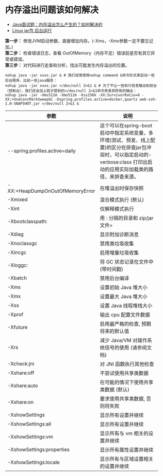 # 内存溢出问题该如何解决

- [Java面试题：内存溢出怎么产生的？如何解决的](https://zhuanlan.zhihu.com/p/413237280)
- [Linux jar包 后台运行](https://blog.csdn.net/qq_30739519/article/details/51115075)

**第一步：** 修改JVM启动参数，直接增加内存。(-Xms，-Xmx参数一定不要忘记加。)  
**第二步：** 检查错误日志，查看 OutOfMemory（内存不足）错误前是否有其它异常或错误。  
**第三步：** 对代码进行走查和分析，找出可能发生内存溢出的位置。

```shell
nohup java -jar xxxx.jar & # 我们经常使用nohup command &命令形式来启动一些后台程序，比如一些java服务：
nohup java -jar xxxx.jar >/dev/null 2>&1 & # 为了不让一些执行信息输出到前台（控制台），我们还会加上刚才提到的>/dev/null 2>&1命令来丢弃所有的输出：
nohup java -jar -Xms512m -Xmx512m -Xss256k -XX:SurvivorRatio=8 -XX:+UseConcMarkSweepGC -Dspring.profiles.active=docker,quartz web-ssh-1.0-SNAPSHOT.jar >/dev/null 2>&1 &
```

| 参数                            | 说明                                                                                                                                                                      |
| ------------------------------- | ------------------------------------------------------------------------------------------------------------------------------------------------------------------------- |
| --spring.profiles.active=daily  | 这个可以在spring-boot启动中指定系统变量，多环境(测试、预发、线上配置)的区分在排查jar包冲突时，可以指定启动的-verbose:class 打印出启动的应用实际加载类的路径，来排查来源。 |
| -XX:+HeapDumpOnOutOfMemoryError | 在堆溢出时保存快照                                                                                                                                                        |
| -Xmixed                         | 混合模式执行 (默认)                                                                                                                                                       |
| -Xint                           | 仅解释模式执行                                                                                                                                                            |
| -Xbootclasspath:                | 用 : 分隔的目录和 zip/jar 文件>                                                                                                                                           |
| -Xdiag                          | 显示附加诊断消息                                                                                                                                                          |
| -Xnoclassgc                     | 禁用类垃圾收集                                                                                                                                                            |
| -Xincgc                         | 启用增量垃圾收集                                                                                                                                                          |
| -Xloggc:                        | 将 GC 状态记录在文件中 (带时间戳)                                                                                                                                         |
| -Xbatch                         | 禁用后台编译                                                                                                                                                              |
| -Xms                            | 设置初始 Java 堆大小                                                                                                                                                      |
| -Xmx                            | 设置最大 Java 堆大小                                                                                                                                                      |
| -Xss                            | 设置 Java 线程堆栈大小                                                                                                                                                    |
| -Xprof                          | 输出 cpu 配置文件数据                                                                                                                                                     |
| -Xfuture                        | 启用最严格的检查, 预期将来的默认值                                                                                                                                        |
| -Xrs                            | 减少 Java/VM 对操作系统信号的使用 (请参阅文档)                                                                                                                            |
| -Xcheck:jni                     | 对 JNI 函数执行其他检查                                                                                                                                                   |
| -Xshare:off                     | 不尝试使用共享类数据                                                                                                                                                      |
| -Xshare:auto                    | 在可能的情况下使用共享类数据 (默认)                                                                                                                                       |
| -Xshare:on                      | 要求使用共享类数据, 否则将失败                                                                                                                                            |
| -XshowSettings                  | 显示所有设置并继续                                                                                                                                                        |
| -XshowSettings:all              | 显示所有设置并继续                                                                                                                                                        |
| -XshowSettings:vm               | 显示所有与 vm 相关的设置并继续                                                                                                                                            |
| -XshowSettings:properties       | 显示所有属性设置并继续                                                                                                                                                    |
| -XshowSettings:locale           | 显示所有与区域设置相关的设置并继续                                                                                                                                        |
